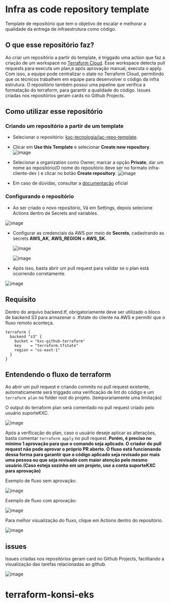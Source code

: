 # Infra as code repository template

Template de repositório que tem o objetivo de escalar e melhorar a qualidade da entrega de infraestrutura como código.



## O que esse repositório faz?

Ao criar um repositório a partir do template, é triggado uma action que faz a criação de um workspace no [Terraform Cloud](https://app.terraform.io/app/KXC/workspaces). Esse workspace detecta pull requests para executa um plan,e após aprovação manual, executa o apply.
Com isso, a equipe pode centralizar o state no Terraform Cloud, permitindo que os técnicos trabalhem em equipe para desenvolver o código da infra estrutura. O repositório também possui uma pipeline que verifica a formatação do terraform, para garantir a qualidade do código. Issues criadas nos repositórios geram cards no Github Projects.


## Como utilizar esse repositório

### Criando um repositório a partir de um template

 * Selecionar o repositório: [kxc-tecnologia/iac-repo-template](https://github.com/kxc-tecnologia/iac-repo-template).
 
 * Clicar em **Use this Template** e selecionar **Create new repository**.
![image](https://github.com/kxc-tecnologia/demo-tfc/assets/84737230/2e178e99-027f-4801-b66d-4eb2e93c0968)

 * Selecionar a organization como Owner, marcar a opção **Private**, dar um nome ao repositório(O nome do repositório deve ser no formato infra-cliente-dev ) e clicar no botão **Create repository**.
![image](https://github.com/kxc-tecnologia/demo-tfc/assets/84737230/e7561aa6-63e7-41e8-8576-2d6cb259eeaa)


 * Em caso de dúvidas, consultar a [documentação](https://docs.github.com/en/repositories/creating-and-managing-repositories/creating-a-repository-from-a-template) oficial

### Configurando o repositório 
 * Ao ser criado o novo repositório, Vá em Settings, depois selecione Actions dentro de Secrets and variables.

![image](https://github.com/kxc-tecnologia/iac-repo-template/assets/84737230/1e505f40-f581-4443-b085-7f7d4d416fc1)


 * Configurar as credenciais da AWS por meio de **Secrets**, cadastrando as secrets **AWS_AK**, **AWS_REGION** e **AWS_SK**.

   
   ![image](https://github.com/kxc-tecnologia/iac-repo-template/assets/84737230/21dd66c0-ceb0-41f8-bee0-6be0d7f6a4c0)


   ![image](https://github.com/kxc-tecnologia/iac-repo-template/assets/84737230/05dc5ea0-5161-45e2-818f-54f16fdbde5e)



 * Após isso, basta abrir um pull request para validar se o plan está ocorrendo corretamente.

![image](https://github.com/kxc-tecnologia/iac-repo-template/assets/84737230/cb413a3b-dbba-481c-9908-14a8b4ca6899)

## Requisito

Dentro do arquivo backend.tf, obrigatoriamente deve ser utilizado o bloco de backend S3 para armazenar o .tfstate do cliente na AWS e permitir que o fluxo remoto aconteça.

```
terraform {
  backend "s3" {
    bucket = "kxc-github-terraform"
    key    = "terraform.tfstate"
    region = "us-east-1"
  }
}
```

## Entendendo o fluxo de terraform

Ao abrir um pull request e criando commits no pull request existente, automaticamente será triggado uma verificação de lint do código e um ```terraform plan``` no folder root do projeto. (temporariamente uma limitação)

O output do terraform plan será comentado no pull request criado pelo usuário suporteKXC.

![image](https://github.com/kxc-tecnologia/iac-repo-template/assets/84737230/89d385be-8892-4ea4-9f38-7005a4e317d6)

Após a verificação do plan, caso o usuário deseje aplicar as alterações, basta comentar ```terraform apply``` no pull request. 
**Porém, é preciso no mínimo 1 aprovação para que o comando seja aplicado. O criador do pull request não pode aprovar o próprio PR aberto. O fluxo está funcionando dessa forma para garantir que o código aplicado seja revisado por mais uma pessoa ou que seja revisado com maior atenção pelo mesmo usuário.(Caso esteja sozinho em um projeto, use a conta suporteKXC para aprovação)**

Exemplo de fluxo sem aprovação:

![image](https://github.com/kxc-tecnologia/iac-repo-template/assets/84737230/f0eb263e-df65-4c69-8594-2d21841822a4)


Exemplo de fluxo com aprovação:



![image](https://github.com/kxc-tecnologia/iac-repo-template/assets/84737230/ee8dd132-0798-4b44-aaf6-d98ad0fe8d57)


Para melhor visualização do fluxo, clique em Actions dentro do repositório.

![image](https://github.com/kxc-tecnologia/iac-repo-template/assets/84737230/17b9913c-f056-4d9a-a89d-7f8a0fa39b44)




## issues

Issues criadas nos repositórios geram card no Github Projects, facilitando a visualização das tarefas relacionadas ao github.

![image](https://github.com/kxc-tecnologia/demo-tfc/assets/84737230/58b1ad80-18ff-424c-aab8-3494a463dedb)


# terraform-konsi-eks
